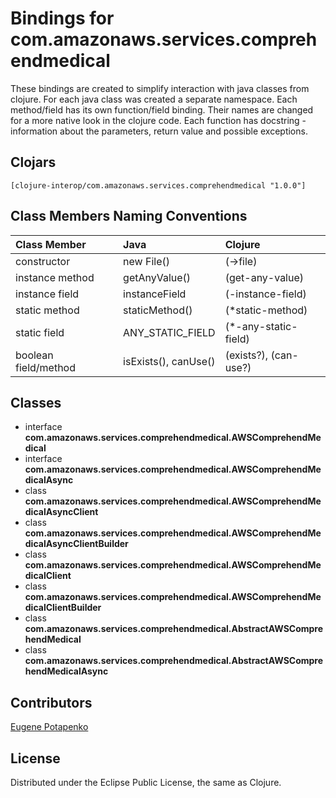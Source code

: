 # Bindings for com.amazonaws.services.comprehendmedical

These bindings are created to simplify interaction with java classes from clojure.
For each java class was created a separate namespace.
Each method/field has its own function/field binding.
Their names are changed for a more native look in the clojure code. Each function has docstring - information about the parameters, return value and possible exceptions.

## Clojars

```
[clojure-interop/com.amazonaws.services.comprehendmedical "1.0.0"]
```

## Class Members Naming Conventions

| Class Member | Java | Clojure |
|:--|:--|:--|
| constructor | new File() | (->file) |
| instance method | getAnyValue() | (get-any-value) |
| instance field | instanceField | (-instance-field) |
| static method | staticMethod() | (*static-method) |
| static field | ANY_STATIC_FIELD | (*-any-static-field) |
| boolean field/method | isExists(), canUse() | (exists?), (can-use?) |

## Classes

- interface **com.amazonaws.services.comprehendmedical.AWSComprehendMedical**
- interface **com.amazonaws.services.comprehendmedical.AWSComprehendMedicalAsync**
- class **com.amazonaws.services.comprehendmedical.AWSComprehendMedicalAsyncClient**
- class **com.amazonaws.services.comprehendmedical.AWSComprehendMedicalAsyncClientBuilder**
- class **com.amazonaws.services.comprehendmedical.AWSComprehendMedicalClient**
- class **com.amazonaws.services.comprehendmedical.AWSComprehendMedicalClientBuilder**
- class **com.amazonaws.services.comprehendmedical.AbstractAWSComprehendMedical**
- class **com.amazonaws.services.comprehendmedical.AbstractAWSComprehendMedicalAsync**

## Contributors

[Eugene Potapenko](https://github.com/potapenko/)

## License

Distributed under the Eclipse Public License, the same as Clojure.
